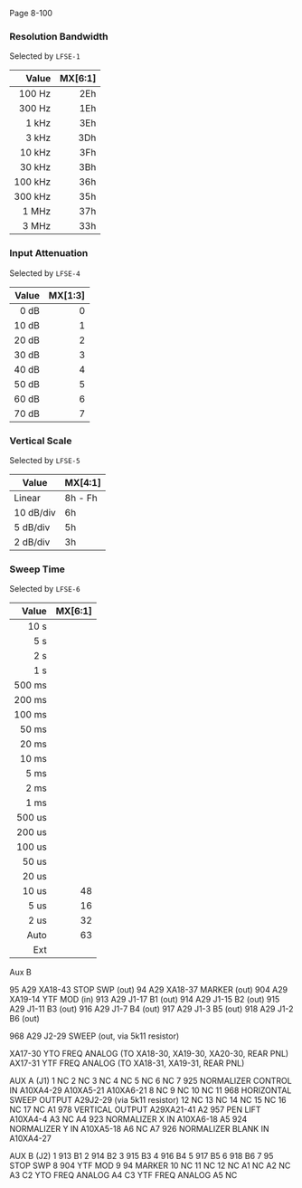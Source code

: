 
Page 8-100


### Resolution Bandwidth

Selected by `LFSE-1`

|   Value | MX[6:1] |
| ------: | ------: |
| 100  Hz |     2Eh | requires Option 100
| 300  Hz |     1Eh | requires Option 100
|   1 kHz |     3Eh |
|   3 kHz |     3Dh |
|  10 kHz |     3Fh |
|  30 kHz |     3Bh |
| 100 kHz |     36h |
| 300 kHz |     35h |
|   1 MHz |     37h |
|   3 MHz |     33h |


### Input Attenuation

Selected by `LFSE-4`

| Value | MX[1:3] |
| ----: | ------: |
|  0 dB |       0 |
| 10 dB |       1 |
| 20 dB |       2 |
| 30 dB |       3 |
| 40 dB |       4 |
| 50 dB |       5 |
| 60 dB |       6 |
| 70 dB |       7 |

### Vertical Scale

Selected by `LFSE-5`

| Value     | MX[4:1]  |
| --------- | -------- |
| Linear    | 8h - Fh  | MX4 high
| 10 dB/div | 6h       | MX1 low
|  5 dB/div | 5h       | MX2 low
|  2 dB/div | 3h       | MX3 low

### Sweep Time

Selected by `LFSE-6`

| Value  | MX[6:1] |
| -----: | ------: |
|  10  s |       |
|   5  s |       |
|   2  s |       |
|   1  s |
| 500 ms |
| 200 ms |
| 100 ms |
|  50 ms |
|  20 ms |
|  10 ms |
|   5 ms |
|   2 ms |
|   1 ms |
| 500 us |
| 200 us |
| 100 us |
|  50 us |
|  20 us |
|  10 us |      48 |
|   5 us |      16 |
|   2 us |      32 |
| Auto   |      63 |
| Ext    |


Aux B

95   A29 XA18-43 STOP SWP (out)
94   A29 XA18-37 MARKER (out)
904  A29 XA19-14 YTF MOD (in)
913  A29 J1-17 B1 (out)
914  A29 J1-15 B2 (out)
915  A29 J1-11 B3 (out)
916  A29 J1-7  B4 (out)
917  A29 J1-3  B5 (out)
918  A29 J1-2  B6 (out)

968  A29 J2-29 SWEEP (out, via 5k11 resistor)


XA17-30 YTO FREQ ANALOG (TO XA18-30, XA19-30, XA20-30, REAR PNL)
AX17-31 YTF FREQ ANALOG (TO XA18-31, XA19-31, REAR PNL)



AUX A (J1)
1   NC
2   NC
3   NC
4   NC
5   NC
6   NC
7   925  NORMALIZER CONTROL IN    A10XA4-29 A10XA5-21 A10XA6-21
8   NC
9   NC
10  NC
11  968  HORIZONTAL SWEEP OUTPUT    A29J2-29 (via 5k11 resistor)
12  NC
13  NC
14  NC
15  NC
16  NC
17  NC
A1  978  VERTICAL OUTPUT    A29XA21-41
A2  957  PEN LIFT    A10XA4-4
A3  NC
A4  923  NORMALIZER X IN    A10XA6-18
A5  924  NORMALIZER Y IN    A10XA5-18
A6  NC
A7  926  NORMALIZER BLANK IN    A10XA4-27


AUX B (J2)
1   913  B1
2   914  B2
3   915  B3
4   916  B4
5   917  B5
6   918  B6
7   95   STOP SWP
8   904  YTF MOD
9   94   MARKER
10  NC
11  NC
12  NC
A1  NC
A2  NC
A3  C2   YTO FREQ ANALOG
A4  C3   YTF FREQ ANALOG
A5  NC
